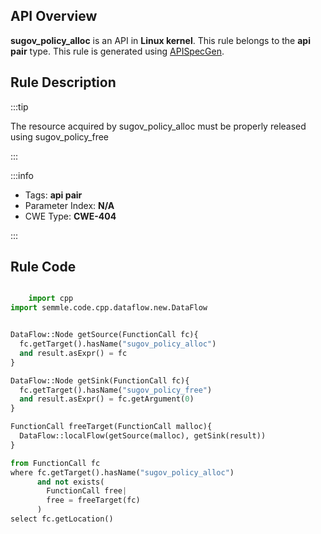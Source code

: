 ---
---


## API Overview
**sugov_policy_alloc** is an API in **Linux kernel**. This rule belongs to the **api pair** type. This rule is generated using [APISpecGen](../../tools/APISpecGen).
## Rule Description

:::tip

The resource acquired by sugov_policy_alloc must be properly released using sugov_policy_free

:::

:::info

- Tags: **api pair**
- Parameter Index: **N/A**
- CWE Type: **CWE-404**

:::

## Rule Code
```python

    import cpp
import semmle.code.cpp.dataflow.new.DataFlow


DataFlow::Node getSource(FunctionCall fc){
  fc.getTarget().hasName("sugov_policy_alloc")
  and result.asExpr() = fc
}

DataFlow::Node getSink(FunctionCall fc){
  fc.getTarget().hasName("sugov_policy_free")
  and result.asExpr() = fc.getArgument(0)
}

FunctionCall freeTarget(FunctionCall malloc){
  DataFlow::localFlow(getSource(malloc), getSink(result))
}

from FunctionCall fc
where fc.getTarget().hasName("sugov_policy_alloc")
      and not exists(
        FunctionCall free| 
        free = freeTarget(fc)
      )
select fc.getLocation()

    
```